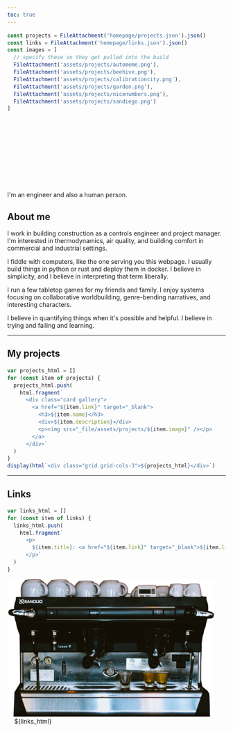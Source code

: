 ```yaml
---
toc: true
---
```


```js
const projects = FileAttachment('homepage/projects.json').json()
const links = FileAttachment('homepage/links.json').json()
const images = [
  // specify these so they get pulled into the build
  FileAttachment('assets/projects/automeme.png'),
  FileAttachment('assets/projects/beehive.png'),
  FileAttachment('assets/projects/calibrationcity.png'),
  FileAttachment('assets/projects/garden.png'),
  FileAttachment('assets/projects/nicenumbers.png'),
  FileAttachment('assets/projects/sandiego.png')
]
```

<style>
h1.hero {
  margin: 2rem 0;
  font-size: 3rem;
  background: linear-gradient(30deg, var(--theme-foreground-focus), currentColor);
  -webkit-background-clip: text;
  -webkit-text-fill-color: transparent;
  background-clip: text;
}

.card {
  margin: 0;
}
.gallery img {
  max-width: 100%;
  border-radius: 8px;
  box-shadow: 0 0 0 0.75px rgba(128, 128, 128, 0.2), 0 6px 12px 0 rgba(0, 0, 0, 0.2);
  aspect-ratio: 2500 / 1900;
}
.center {
  display: flex;
  align-items: center;
  justify-content: center;
}
</style>

<h1 class="hero">Hello, I'm wasabipesto.</h1>

I'm an engineer and also a human person.

## About me

I work in building construction as a controls engineer and project manager. I'm interested in thermodynamics, air quality, and building comfort in commercial and industrial settings.

I fiddle with computers, like the one serving you this webpage. I usually build things in python or rust and deploy them in docker. I believe in simplicity, and I believe in interpreting that term liberally.

I run a few tabletop games for my friends and family. I enjoy systems focusing on collaborative worldbuilding, genre-bending narratives, and interesting characters.

I believe in quantifying things when it's possible and helpful. I believe in trying and failing and learning.

---

## My projects

```js
var projects_html = []
for (const item of projects) {
  projects_html.push(
    html.fragment`
      <div class="card gallery">
        <a href="${item.link}" target="_blank">
          <h3>${item.name}</h3>
          <div>${item.description}</div>
          <p><img src="_file/assets/projects/${item.image}" /></p>
        </a>
      </div>`
  )
}
display(html`<div class="grid grid-cols-3">${projects_html}</div>`)
```

---

## Links

```js
var links_html = []
for (const item of links) {
  links_html.push(
    html.fragment`
      <p>
        ${item.title}: <a href="${item.link}" target="_blank">${item.link}</a>
      </p>`
  )
}
```

<div class="grid grid-cols-3">
  <div class="card center">
    <a href="https://applianceri.ng/next?host=wasabipesto.com" target="_blank">
      <img src="assets/classe-nBoPjadlesc-500.png" style="max-width: 95%;">
    </a>
  </div>
  <div class="card grid-colspan-2">
    <div style="line-height: 120%; padding: 0 1rem;">${links_html}</div>
  </div>
</div>
